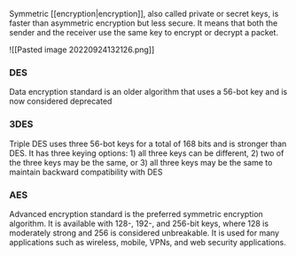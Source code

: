Symmetric [[encryption|encryption]], also called private or secret keys, is faster than asymmetric encryption but less secure. It means that both the sender and the receiver use the same key to encrypt or decrypt a packet.

![[Pasted image 20220924132126.png]]

### DES
Data encryption standard is an older algorithm that uses a 56-bot key and is now considered deprecated

### 3DES
Triple DES uses three 56-bot keys for a total of 168 bits and is stronger than DES. It has three keying options: 1) all three keys can be different, 2) two of the three keys may be the same, or 3) all three keys may be the same to maintain backward compatibility with DES

### AES
Advanced encryption standard is the preferred symmetric encryption algorithm. It is available with 128-, 192-, and 256-bit keys, where 128 is moderately strong and 256 is considered unbreakable. It is used for many applications such as wireless, mobile, VPNs, and web security applications.